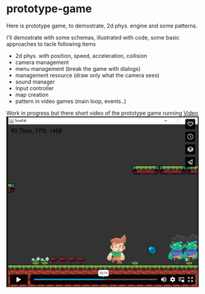 # prototype-game
Here is prototype game, to demostrate, 2d phys. engine and some patterns.


I'll demostrate with some schemas, illustrated with code, some basic approaches to tacle following items

- 2d phys. with position, speed, acceleration, collision
- camera management 
- menu management (break the game with dialogs)
- management resource (draw only what the camera sees)
- sound manager
- Input controller
- map creation
- pattern in video games (main loop, events..)

Work in progress but there short video of the prototype game running [Video](https://vimeo.com/483738054) 
![prototype game screenshot](https://raw.githubusercontent.com/samyBadjoudj/prototype-game/main/screenshot.png)
